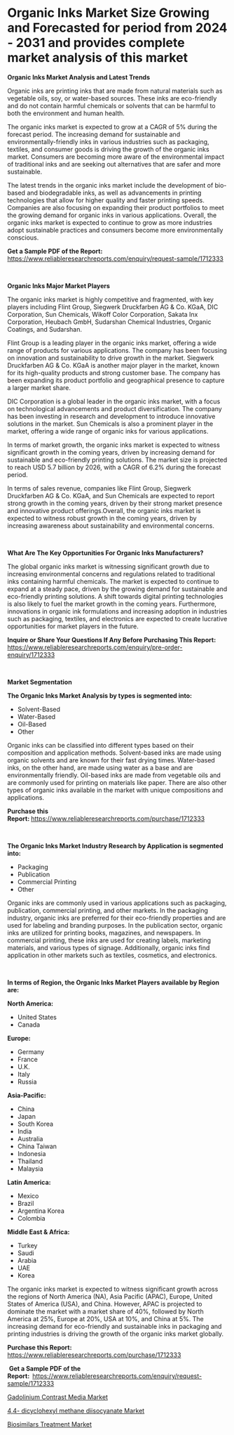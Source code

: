 <p><h1>Organic Inks Market Size Growing and Forecasted for period from 2024 - 2031 and provides complete market analysis of this market</h1></p><p><strong>Organic Inks Market Analysis and Latest Trends</strong></p>
<p><p>Organic inks are printing inks that are made from natural materials such as vegetable oils, soy, or water-based sources. These inks are eco-friendly and do not contain harmful chemicals or solvents that can be harmful to both the environment and human health. </p><p>The organic inks market is expected to grow at a CAGR of 5% during the forecast period. The increasing demand for sustainable and environmentally-friendly inks in various industries such as packaging, textiles, and consumer goods is driving the growth of the organic inks market. Consumers are becoming more aware of the environmental impact of traditional inks and are seeking out alternatives that are safer and more sustainable.</p><p>The latest trends in the organic inks market include the development of bio-based and biodegradable inks, as well as advancements in printing technologies that allow for higher quality and faster printing speeds. Companies are also focusing on expanding their product portfolios to meet the growing demand for organic inks in various applications. Overall, the organic inks market is expected to continue to grow as more industries adopt sustainable practices and consumers become more environmentally conscious.</p></p>
<p><strong>Get a Sample PDF of the Report:&nbsp;</strong> <a href="https://www.reliableresearchreports.com/enquiry/request-sample/1712333">https://www.reliableresearchreports.com/enquiry/request-sample/1712333</a></p>
<p>&nbsp;</p>
<p><strong>Organic Inks Major Market Players</strong></p>
<p><p>The organic inks market is highly competitive and fragmented, with key players including Flint Group, Siegwerk Druckfarben AG & Co. KGaA, DIC Corporation, Sun Chemicals, Wikoff Color Corporation, Sakata Inx Corporation, Heubach GmbH, Sudarshan Chemical Industries, Organic Coatings, and Sudarshan.</p><p>Flint Group is a leading player in the organic inks market, offering a wide range of products for various applications. The company has been focusing on innovation and sustainability to drive growth in the market. Siegwerk Druckfarben AG & Co. KGaA is another major player in the market, known for its high-quality products and strong customer base. The company has been expanding its product portfolio and geographical presence to capture a larger market share.</p><p>DIC Corporation is a global leader in the organic inks market, with a focus on technological advancements and product diversification. The company has been investing in research and development to introduce innovative solutions in the market. Sun Chemicals is also a prominent player in the market, offering a wide range of organic inks for various applications.</p><p>In terms of market growth, the organic inks market is expected to witness significant growth in the coming years, driven by increasing demand for sustainable and eco-friendly printing solutions. The market size is projected to reach USD 5.7 billion by 2026, with a CAGR of 6.2% during the forecast period.</p><p>In terms of sales revenue, companies like Flint Group, Siegwerk Druckfarben AG & Co. KGaA, and Sun Chemicals are expected to report strong growth in the coming years, driven by their strong market presence and innovative product offerings.Overall, the organic inks market is expected to witness robust growth in the coming years, driven by increasing awareness about sustainability and environmental concerns.</p></p>
<p>&nbsp;</p>
<p><strong>What Are The Key Opportunities For Organic Inks Manufacturers?</strong></p>
<p><p>The global organic inks market is witnessing significant growth due to increasing environmental concerns and regulations related to traditional inks containing harmful chemicals. The market is expected to continue to expand at a steady pace, driven by the growing demand for sustainable and eco-friendly printing solutions. A shift towards digital printing technologies is also likely to fuel the market growth in the coming years. Furthermore, innovations in organic ink formulations and increasing adoption in industries such as packaging, textiles, and electronics are expected to create lucrative opportunities for market players in the future.</p></p>
<p><strong>Inquire or Share Your Questions If Any Before Purchasing This Report:</strong> <a href="https://www.reliableresearchreports.com/enquiry/pre-order-enquiry/1712333">https://www.reliableresearchreports.com/enquiry/pre-order-enquiry/1712333</a></p>
<p>&nbsp;</p>
<p><strong>Market Segmentation</strong></p>
<p><strong>The Organic Inks Market Analysis by types is segmented into:</strong></p>
<p><ul><li>Solvent-Based</li><li>Water-Based</li><li>Oil-Based</li><li>Other</li></ul></p>
<p><p>Organic inks can be classified into different types based on their composition and application methods. Solvent-based inks are made using organic solvents and are known for their fast drying times. Water-based inks, on the other hand, are made using water as a base and are environmentally friendly. Oil-based inks are made from vegetable oils and are commonly used for printing on materials like paper. There are also other types of organic inks available in the market with unique compositions and applications.</p></p>
<p><strong>Purchase this Report:&nbsp;</strong><a href="https://www.reliableresearchreports.com/purchase/1712333">https://www.reliableresearchreports.com/purchase/1712333</a></p>
<p>&nbsp;</p>
<p><strong>The Organic Inks Market Industry Research by Application is segmented into:</strong></p>
<p><ul><li>Packaging</li><li>Publication</li><li>Commercial Printing</li><li>Other</li></ul></p>
<p><p>Organic inks are commonly used in various applications such as packaging, publication, commercial printing, and other markets. In the packaging industry, organic inks are preferred for their eco-friendly properties and are used for labeling and branding purposes. In the publication sector, organic inks are utilized for printing books, magazines, and newspapers. In commercial printing, these inks are used for creating labels, marketing materials, and various types of signage. Additionally, organic inks find application in other markets such as textiles, cosmetics, and electronics.</p></p>
<p>&nbsp;</p>
<p><strong>In terms of Region, the Organic Inks Market Players available by Region are:</strong></p>
<p>
    <p> <strong> North America: </strong>
        <ul>
            <li>United States</li>
            <li>Canada</li>
        </ul>
        </p> 
    <p> <strong> Europe: </strong>
        <ul>
            <li>Germany</li>
            <li>France</li>
            <li>U.K.</li>
            <li>Italy</li>
            <li>Russia</li>
        </ul>
        </p> 
    <p> <strong> Asia-Pacific: </strong>
        <ul>
            <li>China</li>
            <li>Japan</li>
            <li>South Korea</li>
            <li>India</li>
            <li>Australia</li>
            <li>China Taiwan</li>
            <li>Indonesia</li>
            <li>Thailand</li>
            <li>Malaysia</li>
        </ul>
        </p> 
    <p> <strong> Latin America: </strong>
        <ul>
            <li>Mexico</li>
            <li>Brazil</li>
            <li>Argentina Korea</li>
            <li>Colombia</li>
        </ul>
        </p> 
    <p> <strong> Middle East & Africa: </strong>
        <ul>
            <li>Turkey</li>
            <li>Saudi</li>
            <li>Arabia</li>
            <li>UAE</li>
            <li>Korea</li>
        </ul>
    </p>
    </p>
<p><p>The organic inks market is expected to witness significant growth across the regions of North America (NA), Asia Pacific (APAC), Europe, United States of America (USA), and China. However, APAC is projected to dominate the market with a market share of 40%, followed by North America at 25%, Europe at 20%, USA at 10%, and China at 5%. The increasing demand for eco-friendly and sustainable inks in packaging and printing industries is driving the growth of the organic inks market globally.</p></p>
<p><strong>Purchase this Report: </strong><a href="https://www.reliableresearchreports.com/purchase/1712333">https://www.reliableresearchreports.com/purchase/1712333</a></p>
<p>&nbsp;<strong>Get a Sample PDF of the Report:&nbsp;&nbsp;</strong><a href="https://www.reliableresearchreports.com/enquiry/request-sample/1712333">https://www.reliableresearchreports.com/enquiry/request-sample/1712333</a></p>
<p><strong></strong></p>
<p><p><a href="https://view.publitas.com/reportprime-1/gadolinium-contrast-media-market-size-evaluating-its-market-trends-growth-and-projections-2023-2030/">Gadolinium Contrast Media Market</a></p><p><a href="https://view.publitas.com/reportprime-1/44-dicyclohexyl-methane-diisocyanate-market-size-furnishes-valuable-information-encompassing-market-share-market-trends-and-projections-spanning-from-2023-to-2030/">4,4- dicyclohexyl methane diisocyanate Market</a></p><p><a href="https://view.publitas.com/reportprime-1/biosimilars-treatment-market-provides-detailed-segmentation-of-this-market-based-on-type-application-and-region-and-forecast-for-the-period-from-2023-2030/">Biosimilars Treatment Market</a></p></p>